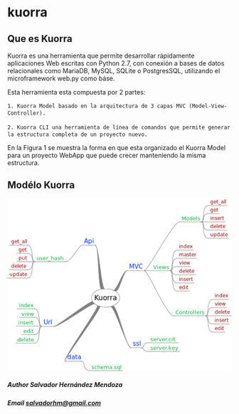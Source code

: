 # kuorra

## Que es Kuorra

Kuorra es una herramienta que permite desarrollar rápidamente aplicaciones Web escritas con Python 2.7, con conexión a bases de datos relacionales como  MariaDB, MySQL, SQLite o PostgresSQL, utilizando el microframework web.py como báse.


Esta herramienta esta compuesta por 2 partes:

    1. Kuorra Model basado en la arquitectura de 3 capas MVC (Model-View-Controller).

    2. Kuorra CLI una herramienta de línea de comandos que permite generar la estructura completa de un proyecto nuevo.

En la Figura 1 se muestra la forma en que esta organizado el Kuorra Model para un proyecto WebApp que puede crecer manteniendo la misma estructura.
## Modélo Kuorra

![Alt text](images/kuorra.png?raw=true "Modélo Kuorra")

##### Author Salvador Hernández Mendoza
##### Email salvadorhm@gmail.com

